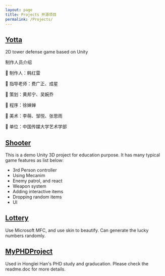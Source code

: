 ```yaml
---
layout: page
title: Projects 开源项目
permalink: /Projects/
---
```

## [Yotta](https://github.com/hanhonglei/Yotta)

2D tower defense game based on Unity

制作人员介绍

	制作人：韩红雷

	指导老师：费广正、成星

	策划：黄邦宁、吴婉乔

	程序：徐婵婵

	美术：李萌、邹悦、张思雨

	单位：中国传媒大学艺术学部

## [Shooter](https://github.com/hanhonglei/Shooter) 

This is a demo Unity 3D project for education purpose. It has many typical game features as list below:

- 3rd Person controller
- Using Mecanim
- Enemy patrol, and react
- Weapon system
- Adding interactive items
- Dropping random items
- UI

## [Lottery](https://github.com/hanhonglei/Lottery) 

Use Microsoft MFC, and use skin to beautify. Can generate the lucky numbers randomly.

## [MyPHDProject](https://github.com/hanhonglei/PHDProject)

Used in Honglei Han's PHD study and graducation. Please check the readme.doc for more details.
